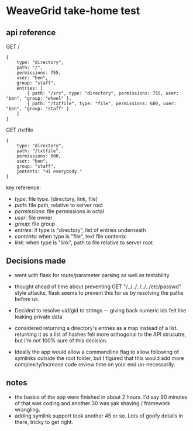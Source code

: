 # WeaveGrid take-home test


## api reference

GET /
```
{
	type: "directory",
	path: "/",
	permissions: 755,
	user: "ben",
	group: "staff",
	entries: [
		{ path: "/src", type: "directory", permissions: 755, user: "ben", "group: "wheel" },
		{ path: "/txtfile", type: "file", permissions: 600, user: "ben", "group: "staff" }
	]
}
```

GET /txtfile
```
{
	type: "directory",
	path: "/txtfile",
	permissions: 600,
	user: "ben",
	group: "staff",
	jontents: "Hi everybody."
}
```

key reference:

- *type*: file type.  [directory, link, file]
- *path*: file path, relative to server root
- *permissions*: file permissions in octal
- *user*: file owner
- *group*: file group
- *entries*: if type is "directory", list of entries underneath
- *contents*: when type is "file", text file contentx
- *link*: when type is "link", path to file relative to server root



## Decisions made

- went with flask for route/parameter parsing as well as testability

- thought ahead of time about preventing GET "/../../../../../etc/passwd" style attacks, flask seems
  to prevent this for us by resolving the paths before us.

- Decided to resolve uid/gid to strings -- giving back numeric ids felt like leaking private data

- considered returning a directory's entries as a map instead of a list.  returning it as a list
  of hashes felt more orthogonal to the API strucutre, but I'm not 100% sure of this decision.

- Ideally the app would allow a commandline flag to allow following of symlinks outside the root folder,
  but I figured that this would add more complexity/increase code review time on your end un-necessarily.

## notes
- the basics of the app were finished in about 2 hours.  I'd say 90 minutes of that was coding and
  another 30 was yak shaving / framework wrangling.
- adding symlink support took another 45 or so.  Lots of goofy details in there, tricky to get right.
